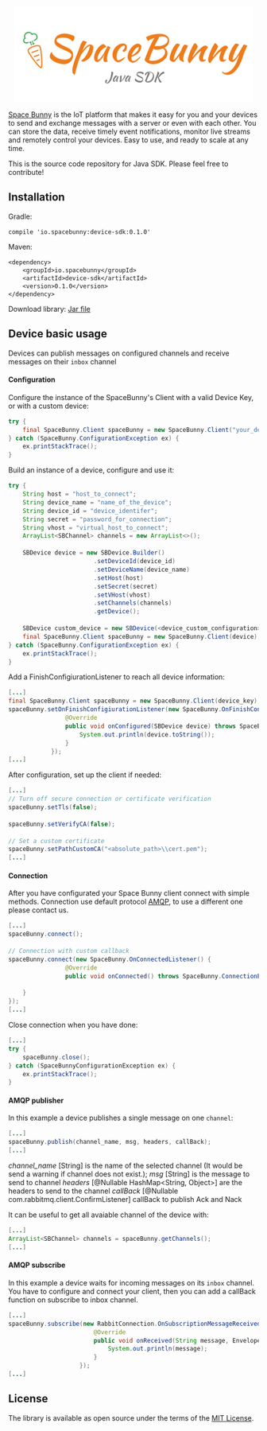 <p align="center">
  <img width="480" src="assets/logo.png"/>
</p>

[Space Bunny](http://spacebunny.io) is the IoT platform that makes it easy for you and your devices to send and exchange messages with a server or even with each other. You can store the data, receive timely event notifications, monitor live streams and remotely control your devices. Easy to use, and ready to scale at any time.

This is the source code repository for Java SDK.
Please feel free to contribute!

## Installation

Gradle: 

```
compile 'io.spacebunny:device-sdk:0.1.0'
```

Maven: 

```
<dependency>
    <groupId>io.spacebunny</groupId>
    <artifactId>device-sdk</artifactId>
    <version>0.1.0</version>
</dependency>
```

Download library: [Jar file](https://github.com/space-bunny/java_sdk/blob/master/device-sdk-0.1.0.jar)

## Device basic usage

Devices can publish messages on configured channels and receive messages on their `inbox` channel

#### Configuration

Configure the instance of the SpaceBunny's Client with a valid Device Key, or with a custom device:

```java
try {
    final SpaceBunny.Client spaceBunny = new SpaceBunny.Client("your_device_key");
} catch (SpaceBunny.ConfigurationException ex) {
    ex.printStackTrace();
}
```

Build an instance of a device, configure and use it:

```java
try {
    String host = "host_to_connect";
    String device_name = "name_of_the_device";
    String device_id = "device_identifer";
    String secret = "password_for_connection";
    String vhost = "virtual_host_to_connect";
    ArrayList<SBChannel> channels = new ArrayList<>();
    
    SBDevice device = new SBDevice.Builder()
                        .setDeviceId(device_id)
                        .setDeviceName(device_name)
                        .setHost(host)
                        .setSecret(secret)
                        .setVHost(vhost)
                        .setChannels(channels)
                        .getDevice();

    SBDevice custom_device = new SBDevice(<device_custom_configuration>);
    final SpaceBunny.Client spaceBunny = new SpaceBunny.Client(device);
} catch (SpaceBunny.ConfigurationException ex) {
    ex.printStackTrace();
}
```

Add a FinishConfigiurationListener to reach all device information:

```java
[...]
final SpaceBunny.Client spaceBunny = new SpaceBunny.Client(device_key);
spaceBunny.setOnFinishConfigiurationListener(new SpaceBunny.OnFinishConfigiurationListener() {
                @Override
                public void onConfigured(SBDevice device) throws SpaceBunny.ConnectionException {
                    System.out.println(device.toString());
                }
            });
[...]
```

After configuration, set up the client if needed:

```java
[...]
// Turn off secure connection or certificate verification
spaceBunny.setTls(false);

spaceBunny.setVerifyCA(false);

// Set a custom certificate
spaceBunny.setPathCustomCA("<absolute_path>\\cert.pem");
[...]
```

#### Connection

After you have configurated your Space Bunny client connect with simple methods.
Connection use default protocol [AMQP](https://www.amqp.org/), to use a different one please contact us.

```java
[...]
spaceBunny.connect();

// Connection with custom callback
spaceBunny.connect(new SpaceBunny.OnConnectedListener() {
                @Override
                public void onConnected() throws SpaceBunny.ConnectionException {
        
    }
});
[...]
```

Close connection when you have done:
```java
[...]
try {
    spaceBunny.close();
} catch (SpaceBunnyConfigurationException ex) {
    ex.printStackTrace();
}
```

#### AMQP publisher

In this example a device publishes a single message on one `channel`:

```java
[...]
spaceBunny.publish(channel_name, msg, headers, callBack);
[...]
```

*channel_name* [String] is the name of the selected channel (It would be send a warning if channel does not exist.);
*msg* [String] is the message to send to channel
*headers* [@Nullable HashMap<String, Object>] are the headers to send to the channel
*callBack* [@Nullable com.rabbitmq.client.ConfirmListener] callBack to publish Ack and Nack

It can be useful to get all avaiable channel of the device with:

```java
[...]
ArrayList<SBChannel> channels = spaceBunny.getChannels();
[...]
```

#### AMQP subscribe

In this example a device waits for incoming messages on its `inbox` channel.
You have to configure and connect your client, then you can add a callBack function on subscribe to inbox channel.

```java
[...]
spaceBunny.subscribe(new RabbitConnection.OnSubscriptionMessageReceivedListener() {
                        @Override
                        public void onReceived(String message, Envelope envelope) {
                            System.out.println(message);
                        }
                    });
[...]
```

## License

The library is available as open source under the terms of the [MIT License](http://opensource.org/licenses/MIT).
